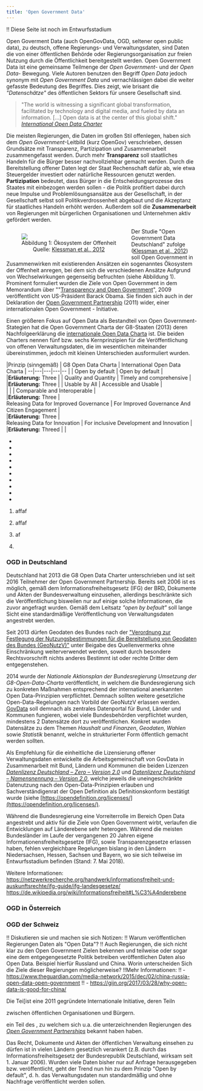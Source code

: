 ```yaml
---
title: 'Open Government Data'
---
```


<style>
  figure {
    max-width: 400px;
    float: left;

    left: 0pt;

  }
  figcaption {
    text-align: center;
   }

   #oekosystem{
   }


</style>

!! Diese Seite ist noch im Entwurfsstadium

Open Goverment Data (auch OpenGovData, OGD, seltener open public data), zu deutsch, offene Regierungs- und Verwaltungsdaten, sind Daten die von einer öffentlichen Behörde oder Regierungsorganisation zur freien Nutzung durch die Öffentlichkeit bereitgestellt werden. Open Government Data ist eine gemeinsame Teilmenge der *Open Government*- und der *Open Data*- Bewegung. Viele Autoren benutzen den Begriff *Open Data* jedoch synonym mit *Open Government Data* und vernachlässigen dabei die weiter gefasste Bedeutung des Begriffes. Dies zeigt, wie brisant die *"Datenschätze"* des öffentlichen Sektors für unsere Gesellschaft sind.

> "The world is witnessing a significant global transformation, facilitated by technology and digital media, and fueled by data an information.  [...] Open data is at the center of this global shift." <cite>[International Open Data Charter](https://opendatacharter.net/)</cite>

Die meisten Regierungen, die Daten im großen Stil offenlegen, haben sich dem *Open Government*-Leitbild (kurz OpenGov) verschrieben, dessen Grundsätze mit Transparenz, Partizipation und Zusammenarbeit zusammengefasst werden. Durch mehr **Transparenz**  soll staatliches Handeln für die Bürger besser nachvollziehbar gemacht werden. Durch die Bereitstellung offener Daten legt der Staat Rechenschaft dafür ab, wie etwa Steuergelder investiert oder natürliche Ressourcen genutzt werden. **Partizipation** bedeutet, dass Bürger in die Entscheidungsprozesse des Staates mit einbezogen werden sollen - die Politik profitiert dabei durch neue Impulse und Problemlösungsansätze aus der Gesellschaft, in der Gesellschaft selbst soll Politikverdrossenheit abgebaut und die Akzeptanz für staatliches Handeln erhöht werden. Außerdem soll die **Zusammenarbeit** von Regierungen mit bürgerlichen Organisationen und Unternehmen aktiv gefördert werden.

<figure id="fig1">
<img id="oekosystem" src="/\_hinz_playfield/images/oekosystem_cropped.png"></img>
<figcaption align="middle">Abbildung 1: &Ouml;kosystem der Offenheit<br/> Quelle: <a href= "literatur#klessmann2012open">Klessman et al., 2012</a></figcaption>
</figure>

Der Studie "Open Government Data Deutschland" zufolge ([Klessman et al., 2012](../literatur#klessmann2012open)) soll Open Government in Zusammenwirken mit existierenden Ansätzen ein sogenanntes Ökosystem der Offenheit anregen, bei dem sich die verschiedenen Ansätze Aufgrund von Wechselwirkungen gegenseitig befruchten (siehe Abbildung 1). Prominent formuliert wurden die Ziele von Open Government in dem Memorandum über ""[Transparency and Open Government](https://obamawhitehouse.archives.gov/the-press-office/transparency-and-open-government)", 2009 veröffentlicht von US-Präsident Barack Obama. Sie finden sich auch in der Deklaration der [Open Government Partnership](https://www.opengovpartnership.org) (2011) wider, einer internationalen Open Government - Initiative.

Einen größeren Fokus auf Open Data als Bestandteil von Open Government-Stategien hat die Open Government Charta der G8-Staaten (2013) deren Nachfolgeerklärung die [internationale Open Data Charta](https://opendatacharter.net/) ist. Die beiden Charters nennen fünf bzw. sechs Kernprinzipien für die Veröffentlichung von offenen Verwaltungsdaten, die im wesentlichen miteinander &uuml;bereinstimmen, jedoch mit kleinen Unterschieden ausformuliert wurden.

|Prinzip (sinngemäß) | G8 Open Data Charta | International Open Data Charta  |
--|---|---|---|--
|  | Open by default  | Open by default  |   
|**Erläuterung:** <td colspan="3">Three</td>
|  | Quality and Quantity  | Timely and comprehensive  |
|**Erläuterung:** <td colspan="3">Three</td>
|  | Usable by All  | Accessible and Usable |  
|  |  | Comparable and Interoperable  |  
|**Erläuterung:** <td colspan="3">Three</td>  |  
Releasing Data for Improved Governance  |  For Improved Governance And Citizen Engagement |    
|**Erläuterung:** <td colspan="3">Three</td>  |   
Releasing Data for Innovation  | For inclusive Development and Innovation  |    
|**Erläuterung:** <td colspan="3">Three</td>d  |   |  

*
*
*
*
*


*
*
*
*
*

1. affaf
2. affaf


2. af
3.

### OGD in Deutschland

Deutschland hat 2013 die G8 Open Data Charter unterschrieben und ist seit 2016 Teilnehmer der Open Government Partnership. Bereits seit 2006 ist es möglich, gemäß dem Informationsfreiheitsgesetz (IFG) der BRD, Dokumente und Akten der Bundesverwaltung einzusehen, allerdings beschränkte sich die Veröffentlichung bisweilen nur auf einige solche Informationen, die zuvor angefragt wurden. Gemäß dem Leitsatz *"open by befault"* soll lange Sicht eine standardmäßige Veröffentlichung von Verwaltungsdaten angestrebt werden.

Seit 2013 dürfen Geodaten des Bundes nach der ["Verordnung zur Festlegung der Nutzungsbestimmungen für die Bereitstellung von Geodaten des Bundes (GeoNutzV)"](https://www.gesetze-im-internet.de/geonutzv/BJNR054700013.html) unter Beigabe des Quellenvermerks ohne Einschränkung weiterverwendet werden, soweit durch besondere Rechtsvorschrift nichts anderes Bestimmt ist oder rechte Dritter dem entgegenstehen.

2014 wurde der *Nationale Aktionsplan der Bundesregierung Umsetzung der G8-Open-Data-Charta* veröffentlicht, in welchem die Bundesregierung sich zu konkreten Maßnahmen entsprechend der international anerkannten Open Data-Prinzipien verpflichtet. Demnach sollten weitere gesetzliche Open-Data-Regelungen nach Vorbild der GeoNutzV erlassen werden. [GovData](https://www.govdata.de) soll demnach als zentrales Datenportal für Bund, Länder und Kommunen fungieren, wobei viele Bundesbehörden verpflichtet wurden, mindestens 2 Datensätze dort zu veröffentlichen. Konkret wurden Datensätze zu dem Themen *Haushalt und Finanzen*, *Geodaten*, *Wahlen* sowie *Statistik* benannt, welche in strukturierter Form öffentlich gemacht werden sollten.

Als Empfehlung für die einheitliche die Lizensierung offener Verwaltungsdaten entwickelte die Arbeitsgemeinschaft von GovData in Zusammenarbeit mit Bund, Ländern und Kommunen die beiden Lizenzen [*Datenlizenz Deutschland – Zero – Version 2.0*](https://www.govdata.de/dl-de/zero-2-0) und [*Datenlizenz Deutschland – Namensnennung – Version 2.0*](https://www.govdata.de/dl-de/by-2-0), welche jeweils die uneingeschränkte Datenutzung nach den Open-Data-Prinzipien erlauben und Sachverständigenrat der Open Definition als Definitionskonform bestätigt wurde (siehe [https://opendefinition.org/licenses/](https://opendefinition.org/licenses/).

Während die Bundesregierung eine Vorreiterrolle im Bereich Open Data angestrebt und aktiv für die Ziele von Open Government wirbt, verlaufen die Entwicklungen auf Länderebene sehr heterogen. Während die meisten Bundesländer im Laufe der vergangenen 20 Jahren eigene Informationensfreiheitsgesetze (IFG), sowie Transparenzgesetze erlassen haben, fehlen vergleichbare Regelungen bislang in den Ländern Niedersachsen, Hessen, Sachsen und Bayern, wo sie sich teilweise im Entwurfsstadium befinden (Stand: 7. Mai 2018). 

Weitere Informationen:
https://netzwerkrecherche.org/handwerk/informationsfreiheit-und-auskunftsrechte/ifg-guide/ifg-landesgesetze/
https://de.wikipedia.org/wiki/Informationsfreiheit#L%C3%A4nderebene





### OGD in Österreich


### OGD der Schweiz





!! Diskutieren sie und machen sie sich Notizen:
!! Warum veröffentlichen Regierungen Daten als "Open Data"?
!! Auch Regierungen, die sich nicht klar zu den Open Government Zielen bekennen und teilweise oder sogar eine dem entgegengesetzte Politik betreiben veröffentlichen Daten also Open Data. Beispiel hierfür Russland und China. Worin unterscheiden Sich die Ziele dieser Regierungen möglicherweise?
!!Mehr Informationen:
!! - https://www.theguardian.com/media-network/2015/dec/02/china-russia-open-data-open-government
!! - https://gijn.org/2017/03/28/why-open-data-is-good-for-china/



Die Tei[ist eine 2011 gegründete Internationale Initiative, deren Teiln








zwischen öffentlichen Organisationen und Bürgern.


ein Teil des , zu welchem sich u.a. die unterzeichnenden Regierungen des [*Open Government Partnerships*](https://www.opengovpartnership.org/) bekannt haben haben.



Das Recht, Dokumente und Akten der öffentlichen Verwaltung einsehen zu dürfen ist in vielen Ländern gesetzlich verankert (z.B. durch das Informationsfreiheitsgesetz der Bundesrepublik Deutschland, wirksam seit 1. Januar 2006). Wurden viele Daten bisher nur auf Anfrage herausgegeben bzw. veröffentlicht, geht der Trend nun hin zu dem Prinzip "Open by default", d. h. das Verwaltungsdaten nun standardmäßig und ohne Nachfrage veröffentlicht werden sollen.
